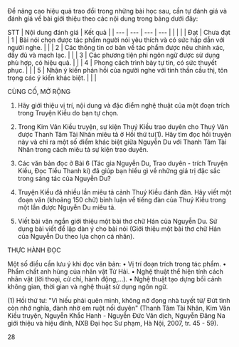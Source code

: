 Để nâng cao hiệu quả trao đổi trong những bài học sau, cần tự đánh giá và đánh giá về bài giới thiệu theo các nội dung trong bảng dưới đây:

STT | Nội dung đánh giá | Kết quả | |
--- | --- | --- | --- | |
| | | Đạt | Chưa đạt |
1 | Bài nói chọn được tác phẩm người nói yêu thích và có sức hấp dẫn với người nghe. | | |
2 | Các thông tin cơ bản về tác phẩm được nêu chính xác, đầy đủ và mạch lạc. | | |
3 | Các phương tiện phi ngôn ngữ được sử dụng phù hợp, có hiệu quả. | | |
4 | Phong cách trình bày tự tin, có sức thuyết phục. | | |
5 | Nhận ý kiến phản hồi của người nghe với tinh thần cầu thị, tôn trọng các ý kiến khác biệt. | | |

CÙNG CỐ, MỞ RỘNG

1. Hãy giới thiệu vị trí, nội dung và đặc điểm nghệ thuật của một đoạn trích trong Truyện Kiều do bạn tự chọn.

2. Trong Kim Vân Kiều truyện, sự kiện Thuý Kiều trao duyên cho Thuý Vân được Thanh Tâm Tài Nhân miêu tả ở Hồi thứ tư(1). Hãy tìm đọc hồi truyện này và chỉ ra một số điểm khác biệt giữa Nguyễn Du với Thanh Tâm Tài Nhân trong cách miêu tả sự kiện trao duyên.

3. Các văn bản đọc ở Bài 6 (Tác gia Nguyễn Du, Trao duyên - trích Truyện Kiều, Đọc Tiểu Thanh kí) đã giúp bạn hiểu gì về những giá trị đặc sắc trong sáng tác của Nguyễn Du?

4. Truyện Kiều đã nhiều lần miêu tả cảnh Thuý Kiều đánh đàn. Hãy viết một đoạn văn (khoảng 150 chữ) bình luận về tiếng đàn của Thuý Kiều trong một lần được Nguyễn Du miêu tả.

5. Viết bài văn ngắn giới thiệu một bài thơ chữ Hán của Nguyễn Du. Sử dụng bài viết để lập dàn ý cho bài nói (Giới thiệu một bài thơ chữ Hán của Nguyễn Du theo lựa chọn cá nhân).

THỰC HÀNH ĐỌC

Một số điều cần lưu ý khi đọc văn bản:
• Vị trí đoạn trích trong tác phẩm.
• Phẩm chất anh hùng của nhân vật Từ Hải.
• Nghệ thuật thể hiện tính cách nhân vật (lời thoại, cử chỉ, hành động,...).
• Nghệ thuật tạo dựng bối cảnh không gian, thời gian và nghệ thuật sử dụng ngôn ngữ.

(1) Hồi thứ tư: "Vì hiếu phải quên mình, không nỡ đọng nhà tuyết tử/ Đứt tình còn nhớ nghĩa, đành nhờ em ruột nối duyên" (Thanh Tâm Tài Nhân, Kim Vân Kiều truyện, Nguyễn Khắc Hanh - Nguyễn Đức Vân dịch, Nguyễn Đăng Na giới thiệu và hiệu đính, NXB Đại học Sư phạm, Hà Nội, 2007, tr. 45 - 59).

28